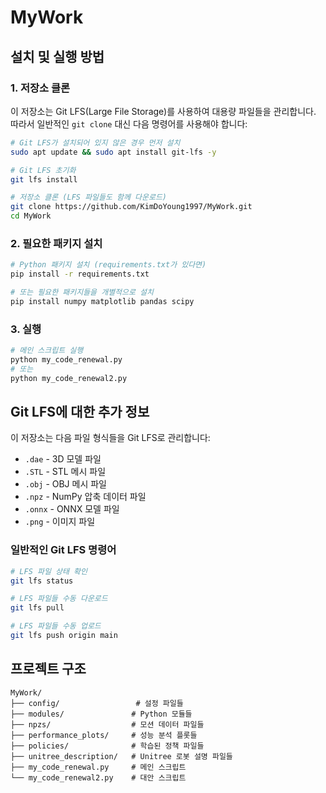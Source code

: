 # MyWork

## 설치 및 실행 방법

### 1. 저장소 클론

이 저장소는 Git LFS(Large File Storage)를 사용하여 대용량 파일들을 관리합니다. 따라서 일반적인 `git clone` 대신 다음 명령어를 사용해야 합니다:

```bash
# Git LFS가 설치되어 있지 않은 경우 먼저 설치
sudo apt update && sudo apt install git-lfs -y

# Git LFS 초기화
git lfs install

# 저장소 클론 (LFS 파일들도 함께 다운로드)
git clone https://github.com/KimDoYoung1997/MyWork.git
cd MyWork
```

### 2. 필요한 패키지 설치

```bash
# Python 패키지 설치 (requirements.txt가 있다면)
pip install -r requirements.txt

# 또는 필요한 패키지들을 개별적으로 설치
pip install numpy matplotlib pandas scipy
```

### 3. 실행

```bash
# 메인 스크립트 실행
python my_code_renewal.py
# 또는
python my_code_renewal2.py
```

## Git LFS에 대한 추가 정보

이 저장소는 다음 파일 형식들을 Git LFS로 관리합니다:
- `.dae` - 3D 모델 파일
- `.STL` - STL 메시 파일
- `.obj` - OBJ 메시 파일
- `.npz` - NumPy 압축 데이터 파일
- `.onnx` - ONNX 모델 파일
- `.png` - 이미지 파일

### 일반적인 Git LFS 명령어

```bash
# LFS 파일 상태 확인
git lfs status

# LFS 파일들 수동 다운로드
git lfs pull

# LFS 파일들 수동 업로드
git lfs push origin main
```

## 프로젝트 구조

```
MyWork/
├── config/                 # 설정 파일들
├── modules/               # Python 모듈들
├── npzs/                  # 모션 데이터 파일들
├── performance_plots/     # 성능 분석 플롯들
├── policies/              # 학습된 정책 파일들
├── unitree_description/   # Unitree 로봇 설명 파일들
├── my_code_renewal.py     # 메인 스크립트
└── my_code_renewal2.py    # 대안 스크립트
```
